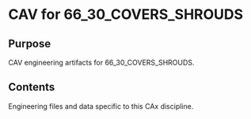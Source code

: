 # CAV for 66_30_COVERS_SHROUDS

## Purpose
CAV engineering artifacts for 66_30_COVERS_SHROUDS.

## Contents
Engineering files and data specific to this CAx discipline.
